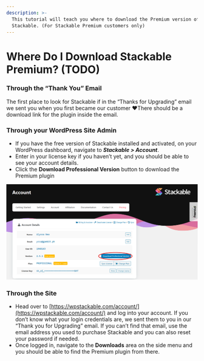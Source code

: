 ```yaml
---
description: >-
  This tutorial will teach you where to download the Premium version of
  Stackable. (For Stackable Premium customers only)
---
```


# Where Do I Download Stackable Premium? \(TODO\)

### **Through the “Thank You” Email**

The first place to look for Stackable if in the “Thanks for Upgrading” email we sent you when you first became our customer ❤️There should be a download link for the plugin inside the email.

### **Through your WordPress Site Admin**

*  If you have the free version of Stackable installed and activated, on your WordPress dashboard, navigate to _**Stackable &gt; Account**_.
* Enter in your license key if you haven’t yet, and you should be able to see your account details.
* Click the **Download Professional Version** button to download the Premium plugin

![](../../.gitbook/assets/firefox_0vxo69wrlu.png)

### **Through the Site**

* Head over to [https://wpstackable.com/account/](https://wpstackable.com/account/) and log into your account. If you don’t know what your login credentials are, we sent them to you in our “Thank you for Upgrading” email. If you can’t find that email, use the email address you used to purchase Stackable and you can also reset your password if needed.
* Once logged in, navigate to the **Downloads** area on the side menu and you should be able to find the Premium plugin from there.



